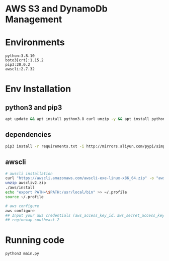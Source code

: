 AWS S3 and DynamoDb Management
===============================

# Environments
```
python:3.8.10
boto3[crt]:1.15.2
pip3:20.0.2
awscli:2.7.32
```

# Env Installation
## python3 and pip3
```bash
apt update && apt install python3.8 curl unzip -y && apt install python3-pip -y
```


## dependencies
```bash
pip3 install -r requirements.txt -i http://mirrors.aliyun.com/pypi/simple/ --trusted-host mirrors.aliyun.com
```

## awscli
```bash
# awscli installation
curl "https://awscli.amazonaws.com/awscli-exe-linux-x86_64.zip" -o "awscliv2.zip"
unzip awscliv2.zip
./aws/install
echo "export PATH=\$PATH:/usr/local/bin" >> ~/.profile
source ~/.profile

# aws configure
aws configure
## Input your aws credentials (aws_access_key_id、aws_secret_access_key and region)
## region=ap-southeast-2

```

# Running code
```bash
python3 main.py
```
